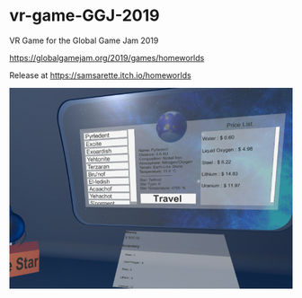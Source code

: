 # vr-game-GGJ-2019
VR Game for the Global Game Jam 2019

https://globalgamejam.org/2019/games/homeworlds

Release at
https://samsarette.itch.io/homeworlds

![screenshot](screenshot.png)
